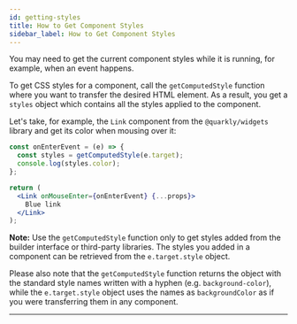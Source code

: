 ```yaml
---
id: getting-styles
title: How to Get Component Styles
sidebar_label: How to Get Component Styles
---
```


You may need to get the current component styles while it is running, for example, when an event happens.

To get CSS styles for a component, call the `getComputedStyle` function where you want to transfer the desired HTML element. As a result, you get a `styles` object which contains all the styles applied to the component.

Let's take, for example, the `Link` component from the `@quarkly/widgets` library and get its color when mousing over it:

```jsx
const onEnterEvent = (e) => {
  const styles = getComputedStyle(e.target);
  console.log(styles.color);
};

return (
  <Link onMouseEnter={onEnterEvent} {...props}>
    Blue link
  </Link>
);
```

**Note:** Use the `getComputedStyle` function only to get styles added from the builder interface or third-party libraries. The styles you added in a component can be retrieved from the `e.target.style` object.

Please also note that the `getComputedStyle` function returns the object with the standard style names written with a hyphen (e.g. `background-color`), while the `e.target.style` object uses the names as `backgroundColor` as if you were transferring them in any component.

---
